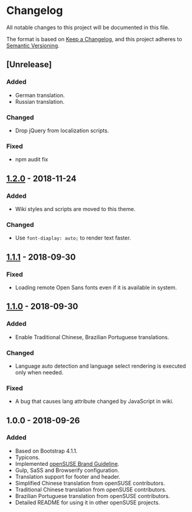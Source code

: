 # Changelog

All notable changes to this project will be documented in this file.

The format is based on [Keep a Changelog](https://keepachangelog.com/en/1.0.0/),
and this project adheres to [Semantic Versioning](https://semver.org/spec/v2.0.0.html).

## [Unrelease]

### Added

- German translation.
- Russian translation.

### Changed

- Drop jQuery from localization scripts.

### Fixed

- npm audit fix

## [1.2.0] - 2018-11-24

### Added

- Wiki styles and scripts are moved to this theme.

### Changed

- Use `font-diaplay: auto;` to render text faster.

## [1.1.1] - 2018-09-30

### Fixed

- Loading remote Open Sans fonts even if it is available in system.

## [1.1.0] - 2018-09-30

### Added

- Enable Traditional Chinese, Brazilian Portuguese translations.

### Changed

- Language auto detection and language select rendering is executed only when
  needed.

### Fixed

- A bug that causes lang attribute changed by JavaScript in wiki.

## 1.0.0 - 2018-09-26

### Added

- Based on Bootstrap 4.1.1.
- Typicons.
- Implemented [openSUSE Brand Guideline](https://opensuse.github.io/branding-guidelines/).
- Gulp, SaSS and Browserify configuration.
- Translation support for footer and header.
- Simplified Chinese translation from openSUSE contributors.
- Traditional Chinese translation from openSUSE contributors.
- Brazilian Portuguese translation from openSUSE contributors.
- Detailed README for using it in other openSUSE projects.

[unreleased]: https://github.com/openSUSE/opensuse-theme-chameleon/compare/v1.2.0...HEAD
[1.2.0]: https://github.com/openSUSE/opensuse-theme-chameleon/compare/v1.1.1...v1.2.0
[1.1.1]: https://github.com/openSUSE/opensuse-theme-chameleon/compare/v1.1.0...v1.1.1
[1.1.0]: https://github.com/openSUSE/opensuse-theme-chameleon/compare/v1.0.0...v1.1.0
